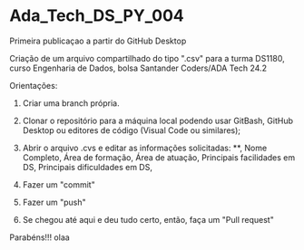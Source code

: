 # Ada_Tech_DS_PY_004
Primeira publicaçao a partir do GitHub Desktop

Criação de um arquivo compartilhado do tipo ".csv" para a turma DS1180, curso Engenharia de Dados, bolsa Santander Coders/ADA Tech 24.2


Orientações:

1. Criar uma branch própria.

2. Clonar o repositório para a máquina local podendo usar GitBash, GitHub Desktop ou editores de código (Visual Code ou similares);

3. Abrir o arquivo .cvs e editar as informações solicitadas: **, Nome Completo, Área de formação, Área de atuação, Principais facilidades em DS, Principais dificuldades em DS,

4. Fazer um "commit"

5. Fazer um "push"

6. Se chegou até aqui e deu tudo certo, então, faça um "Pull request"

Parabéns!!!
olaa
